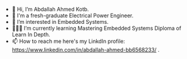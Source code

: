 - 👋 Hi, I’m Abdallah Ahmed Kotb.
- 👔 I'm a fresh-graduate Electrical Power Engineer. 
- 👀 I’m interested in Embedded Systems.
- 👨🏻‍💻 I’m currently learning Mastering Embedded Systems Diploma of Learn In Depth.
- 📫 How to reach me here's my LinkdIn profile: https://www.linkedin.com/in/abdallah-ahmed-bb6568233/ .

<!---
Abdallah-Kotb-98/Abdallah-Kotb-98 is a ✨ special ✨ repository because its `README.md` (this file) appears on your GitHub profile.
You can click the Preview link to take a look at your changes.
--->
